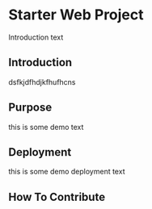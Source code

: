 <!-- 
   @copyright 2018 git.training   
-->
# Starter Web Project
Introduction text
## Introduction
dsfkjdfhdjkfhufhcns
## Purpose
this is some demo text 
## Deployment
this is some demo deployment text
## How To Contribute